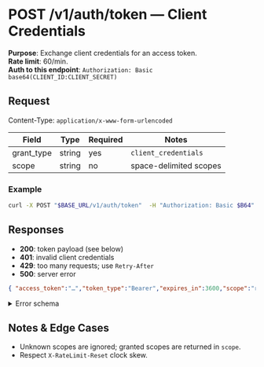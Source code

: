 # POST /v1/auth/token — Client Credentials

**Purpose**: Exchange client credentials for an access token.  
**Rate limit**: 60/min.  
**Auth to this endpoint**: `Authorization: Basic base64(CLIENT_ID:CLIENT_SECRET)`

## Request
Content-Type: `application/x-www-form-urlencoded`

| Field       | Type   | Required | Notes                    |
|-------------|--------|----------|--------------------------|
| grant_type  | string | yes      | `client_credentials`     |
| scope       | string | no       | space-delimited scopes   |

### Example
```bash
curl -X POST "$BASE_URL/v1/auth/token"  -H "Authorization: Basic $B64"  -H "Content-Type: application/x-www-form-urlencoded"  --data "grant_type=client_credentials&scope=read:orders write:orders"
```

## Responses
- **200**: token payload (see below)  
- **401**: invalid client credentials  
- **429**: too many requests; use `Retry-After`  
- **500**: server error

```json
{ "access_token":"…","token_type":"Bearer","expires_in":3600,"scope":"read:orders write:orders" }
```

<details>
<summary>Error schema</summary>

```json
{ "code":"rate_limited","message":"Too many requests","request_id":"rq_..." }
```
</details>

## Notes & Edge Cases
- Unknown scopes are ignored; granted scopes are returned in `scope`.
- Respect `X-RateLimit-Reset` clock skew.
